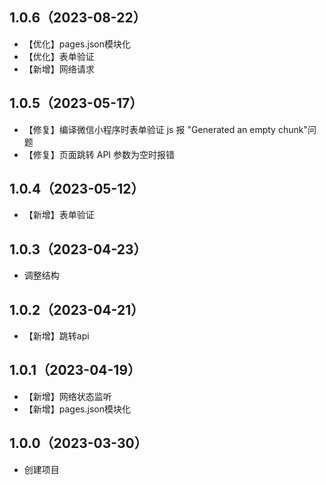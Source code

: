 ## 1.0.6（2023-08-22）
- 【优化】pages.json模块化
- 【优化】表单验证
- 【新增】网络请求
## 1.0.5（2023-05-17）
- 【修复】编译微信小程序时表单验证 js 报 "​Generated an empty chunk"问题
- 【修复】页面跳转 API 参数为空时报错
## 1.0.4（2023-05-12）
- 【新增】表单验证
## 1.0.3（2023-04-23）
- 调整结构
## 1.0.2（2023-04-21）
- 【新增】跳转api
## 1.0.1（2023-04-19）
- 【新增】网络状态监听
- 【新增】pages.json模块化
## 1.0.0（2023-03-30）
- 创建项目
